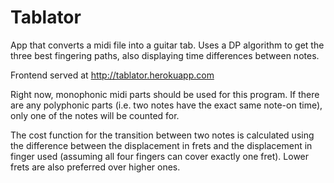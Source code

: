 # Tablator
App that converts a midi file into a guitar tab. Uses a DP algorithm to get the three best fingering paths, also displaying time differences between notes.

Frontend served at http://tablator.herokuapp.com

Right now, monophonic midi parts should be used for this program. If there are any polyphonic parts (i.e. two notes have the exact same note-on time), only one of the notes will be counted for.

The cost function for the transition between two notes is calculated using the difference between the displacement in frets and the displacement in finger used (assuming all four fingers can cover exactly one fret). Lower frets are also preferred over higher ones.